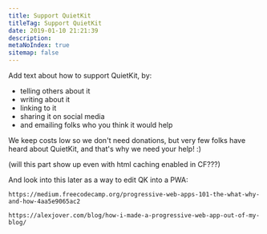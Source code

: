 ```yaml
---
title: Support QuietKit
titleTag: Support QuietKit
date: 2019-01-10 21:21:39
description:
metaNoIndex: true
sitemap: false
---
```


Add text about how to support QuietKit, by:

- telling others about it
- writing about it
- linking to it
- sharing it on social media
- and emailing folks who you think it would help

We keep costs low so we don't need donations, but very few folks have heard about QuietKit, and that's why we need your help! :)

(will this part show up even with html caching enabled in CF???)

And look into this later as a way to edit QK into a PWA:

`https://medium.freecodecamp.org/progressive-web-apps-101-the-what-why-and-how-4aa5e9065ac2`

`https://alexjover.com/blog/how-i-made-a-progressive-web-app-out-of-my-blog/`


